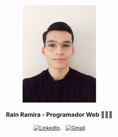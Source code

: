  
<p align="center" width="300">
  <img align="center" width="200" src="https://github.com/RainRamira/RainRamira/blob/main/1694093388589.jpg?raw=true" />
  <h3 align="center">Rain Ramira - Programador Web 👨🏻‍💻</h3>
</p>

<p align="center">
  <a href="https://www.linkedin.com/in/rramira/" target="_blank">
    <img align="center" src="https://content.linkedin.com/content/dam/me/business/en-us/amp/brand-site/v2/bg/LI-Bug.svg.original.svg" alt="LinkedIn" height="28px" width="56px" />
  </a>
  <span style="display: inline-block; width: 8px;"></span>
  <a href=r.sannarain@gmail.com" target="_blank">
    <img align="center" src="https://mailmeteor.com/logos/assets/PNG/Gmail_Logo_512px.png" alt="Gmail" height="23px" width="33px" />
  </a>
</p>
